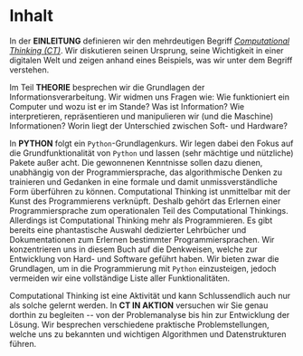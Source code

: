 # Inhalt

In der **EINLEITUNG** definieren wir den mehrdeutigen Begriff *[Computational Thinking (CT)](sec-what-is-ct)*.
Wir diskutieren seinen Ursprung, seine Wichtigkeit in einer digitalen Welt und zeigen anhand eines Beispiels, was wir unter dem Begriff verstehen.

Im Teil **THEORIE** besprechen wir die Grundlagen der Informationsverarbeitung.
Wir widmen uns Fragen wie:
Wie funktioniert ein Computer und wozu ist er im Stande?
Was ist Information?
Wie interpretieren, repräsentieren und manipulieren wir (und die Maschine) Informationen?
Worin liegt der Unterschied zwischen Soft- und Hardware?

In **PYTHON** folgt ein ``Python``-Grundlagenkurs.
Wir legen dabei den Fokus auf die Grundfunktionalität von ``Python`` und lassen (sehr mächtige und nützliche) Pakete außer acht.
Die gewonnenen Kenntnisse sollen dazu dienen, unabhängig von der Programmiersprache, das algorithmische Denken zu trainieren und Gedanken in eine formale und damit unmissverständliche Form überführen zu können.
Computational Thinking ist unmittelbar mit der Kunst des Programmierens verknüpft.
Deshalb gehört das Erlernen einer Programmiersprache zum operationalen Teil des Computational Thinkings.
Allerdings ist Computational Thinking mehr als Programmieren.
Es gibt bereits eine phantastische Auswahl dedizierter Lehrbücher und Dokumentationen zum Erlernen bestimmter Programmiersprachen.
Wir konzentrieren uns in diesem Buch auf die Denkweisen, welche zur Entwicklung von Hard- und Software geführt haben.
Wir bieten zwar die Grundlagen, um in die Programmierung mit ``Python`` einzusteigen, jedoch vermeiden wir eine vollständige Liste aller Funktionalitäten.

Computational Thinking ist eine Aktivität und kann Schlussendlich auch nur als solche gelernt werden.
In **CT IN AKTION** versuchen wir Sie genau dorthin zu begleiten -- von der Problemanalyse bis hin zur Entwicklung der Lösung.
Wir besprechen verschiedene praktische Problemstellungen, welche uns zu bekannten und wichtigen Algorithmen und Datenstrukturen führen.
